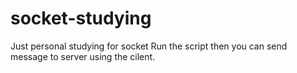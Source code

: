 # socket-studying
Just personal studying for socket
Run the script then you can send message to server using the cilent.
